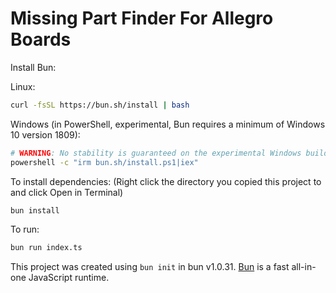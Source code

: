 # Missing Part Finder For Allegro Boards

Install Bun:

Linux:
```bash
curl -fsSL https://bun.sh/install | bash
```

Windows (in PowerShell, experimental, Bun requires a minimum of Windows 10 version 1809):
```bash
# WARNING: No stability is guaranteed on the experimental Windows builds
powershell -c "irm bun.sh/install.ps1|iex"
```

To install dependencies:
(Right click the directory you copied this project to and click Open in Terminal)
```bash
bun install
```

To run:

```bash
bun run index.ts
```

This project was created using `bun init` in bun v1.0.31. [Bun](https://bun.sh) is a fast all-in-one JavaScript runtime.

